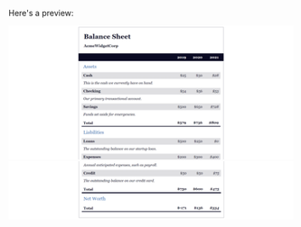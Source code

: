 Here's a preview:

![Balance_Sheet1](https://github.com/Ananya63/AnanyaSL/blob/main/picture/sheet1.png)
![Balance_Sheet2](https://github.com/Ananya63/AnanyaSL/blob/main/picture/sheet2.png)
